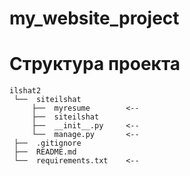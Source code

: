 # my_website_project

# Структура проекта
```
ilshat2
 └──  siteilshat
     ├──  myresume        <--  
     ├──  siteilshat 
     ├──  __init__.py     <--
     └──  manage.py       <-- 
 ├──  .gitignore
 ├──  README.md
 └──  requirements.txt    <-- 
```
